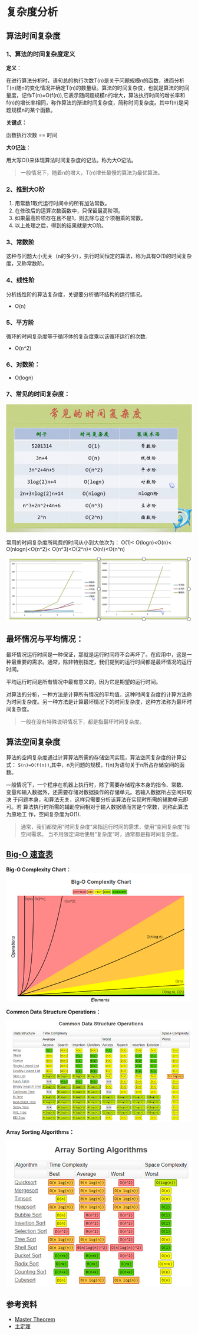# 复杂度分析

## 算法时间复杂度
### 1、算法的时间复杂度定义

**定义**：

在进行算法分析时，语句总的执行次数T(n)是关于问题规模n的函数，进而分析T(n)随n的变化情况并确定T(n)的数量级。算法的时间复杂度，也就是算法的时间量度，记作T(n)=O(f(n)),它表示随问题规模n的增大，算法执行时间的增长率和f(n)的增长率相同，称作算法的渐进时间复杂度，简称时间复杂度。其中f(n)是问题规模n的某个函数。

**关键点：**

函数执行次数 == 时间

**大O记法：**

用大写O()来体现算法时间复杂度的记法。称为大O记法。
> 一般情况下，随着n的增大，T(n)增长最慢的算法为最优算法。

### 2、推到大O阶
1. 用常数1取代运行时间中的所有加法常数。
2. 在修改后的运算次数函数中，只保留最高阶项。
3. 如果最高阶项存在且不是1，则去除与这个项相乘的常数。
4. 以上处理之后，得到的结果就是大O阶。

### 3、常数阶
这种与问题大小无关（n的多少），执行时间恒定的算法，称为具有O(1)的时间复杂度，又称常数阶。
### 4、线性阶
分析线性阶的算法复杂度，关键要分析循环结构的运行情况。

- O(n)
### 5、平方阶
 循环的时间复杂度等于循环体的复杂度乘以该循环运行的次数.

- O(n^2)
### 6、对数阶：
- O(logn)
### 7、常见的时间复杂度：

![](./images/常见算法时间复杂度.png)

常用的时间复杂度所耗费的时间从小到大依次为：
O(1)< O(logn)<O(n)< O(nlogn)<O(n^2)< O(n^3)<O(2^n)< O(n!)<O(n^n)

![](./images/时间复杂度指数.png)

## 最坏情况与平均情况：
 最坏情况运行时间是一种保证，那就是运行时间将不会再坏了。在应用中，这是一种最重要的需求。通常，除非特别指定，我们提到的运行时间都是最坏情况的运行时间。

平均运行时间是所有情况中最有意义的，因为它是期望的运行时间。

对算法的分析，一种方法是计算所有情况的平均值，这种时间复杂度的计算方法称为时间复杂度。另一种方法是计算最坏情况下的时间复杂度，这种方法称为最坏时间复杂度。
> 一般在没有特殊说明情况下，都是指最坏时间复杂度。

## 算法空间复杂度
算法的空间复杂度通过计算算法所需的存储空间实现，算法空间复杂度的计算公式：
`S(n)=O(f(n))`,其中，n为问题的规模，f(n)为语句关于n所占存储空间的函数。

—般情况下，一个程序在机器上执行时，除了需要存储程序本身的指令、常数、 变量和输入数据外，还需要存储对数据操作的存储单元。若输入数据所占空间只取决 于问题本身，和算法无关，这样只需要分析该算法在实现时所需的辅助单元即可。若 算法执行时所需的辅助空间相对于输入数据埴而言是个常数，则称此算法为原地工 作，空间复杂度为O(1).

> 通常，我们都使用“时间复杂度”来指运行时间的需求，使用“空间复杂度”指 空间需求。
> 当不用限定词地使用“复杂度”时，通常都是指时间复杂度。
## [Big-O 速查表](https://www.bigocheatsheet.com/)

 **Big-O Complexity Chart：**
![Big-O Complexity Chart](./images/BigOComplexityChart.png)

**Common Data Structure Operations：**

![Common Data Structure](./images/CommonDataStructure.png)

**Array Sorting Algorithms：**

![Array Sorting Algorithms](./images/ArraySortingAlgorithms.png)

## 参考资料 

* [Master Theorem](https://en.wikipedia.org/wiki/Master_theorem_(analysis_of_algorithms)) 
* [主定理](https://zh.wikipedia.org/wiki/%E4%B8%BB%E5%AE%9A%E7%90%86)